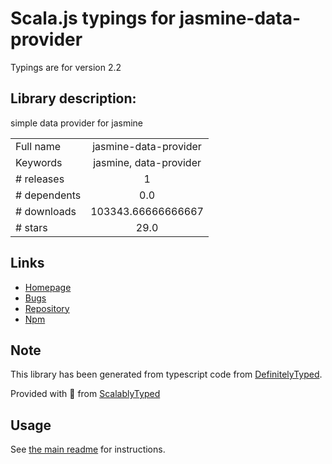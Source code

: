 
# Scala.js typings for jasmine-data-provider

Typings are for version 2.2

## Library description:
simple data provider for jasmine

|                    |                 |
| ------------------ | :-------------: |
| Full name          | jasmine-data-provider |
| Keywords           | jasmine, data-provider |
| # releases         | 1 |
| # dependents       | 0.0 |
| # downloads        | 103343.66666666667 |
| # stars            | 29.0 |

## Links
- [Homepage](https://github.com/MortalFlesh/jasmine-data-provider)
- [Bugs](https://github.com/MortalFlesh/jasmine-data-provider/issues)
- [Repository](https://github.com/MortalFlesh/jasmine-data-provider)
- [Npm](https://www.npmjs.com/package/jasmine-data-provider)
    


## Note
This library has been generated from typescript code from [DefinitelyTyped](https://definitelytyped.org).

Provided with :purple_heart: from [ScalablyTyped](https://github.com/oyvindberg/ScalablyTyped)

## Usage
See [the main readme](../../readme.md) for instructions.


